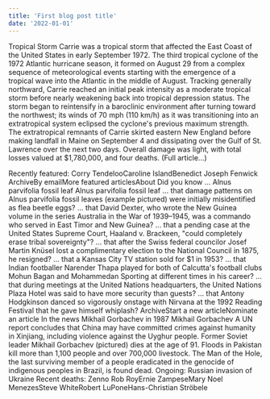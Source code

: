 ```yaml
---
title: 'First blog post title'
date: '2022-01-01'
---
```


Tropical Storm Carrie was a tropical storm that affected the East Coast of the United States in early September 1972. The third tropical cyclone of the 1972 Atlantic hurricane season, it formed on August 29 from a complex sequence of meteorological events starting with the emergence of a tropical wave into the Atlantic in the middle of August. Tracking generally northward, Carrie reached an initial peak intensity as a moderate tropical storm before nearly weakening back into tropical depression status. The storm began to reintensify in a baroclinic environment after turning toward the northwest; its winds of 70 mph (110 km/h) as it was transitioning into an extratropical system eclipsed the cyclone's previous maximum strength. The extratropical remnants of Carrie skirted eastern New England before making landfall in Maine on September 4 and dissipating over the Gulf of St. Lawrence over the next two days. Overall damage was light, with total losses valued at $1,780,000, and four deaths. (Full article...)

Recently featured: Corry TendelooCaroline IslandBenedict Joseph Fenwick
ArchiveBy emailMore featured articlesAbout
Did you know ...
Alnus parvifolia fossil leaf
Alnus parvifolia fossil leaf
... that damage patterns on Alnus parvifolia fossil leaves (example pictured) were initially misidentified as flea beetle eggs?
... that David Dexter, who wrote the New Guinea volume in the series Australia in the War of 1939–1945, was a commando who served in East Timor and New Guinea?
... that a pending case at the United States Supreme Court, Haaland v. Brackeen, "could completely erase tribal sovereignty"?
... that after the Swiss federal councilor Josef Martin Knüsel lost a complimentary election to the National Council in 1875, he resigned?
... that a Kansas City TV station sold for $1 in 1953?
... that Indian footballer Narender Thapa played for both of Calcutta's football clubs Mohun Bagan and Mohammedan Sporting at different times in his career?
... that during meetings at the United Nations headquarters, the United Nations Plaza Hotel was said to have more security than guests?
... that Antony Hodgkinson danced so vigorously onstage with Nirvana at the 1992 Reading Festival that he gave himself whiplash?
ArchiveStart a new articleNominate an article
In the news
Mikhail Gorbachev in 1987
Mikhail Gorbachev
A UN report concludes that China may have committed crimes against humanity in Xinjiang, including violence against the Uyghur people.
Former Soviet leader Mikhail Gorbachev (pictured) dies at the age of 91.
Floods in Pakistan kill more than 1,100 people and over 700,000 livestock.
The Man of the Hole, the last surviving member of a people eradicated in the genocide of indigenous peoples in Brazil, is found dead.
Ongoing: Russian invasion of Ukraine
Recent deaths: Zenno Rob RoyErnie ZampeseMary Noel MenezesSteve WhiteRobert LuPoneHans-Christian Ströbele
